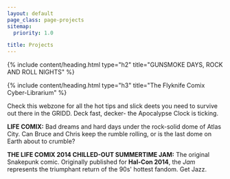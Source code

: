 ```yaml
---
layout: default
page_class: page-projects
sitemap:
  priority: 1.0

title: Projects
---
```



{% include content/heading.html type="h2" title="GUNSMOKE DAYS, ROCK AND ROLL NIGHTS" %}

{% include content/heading.html type="h3" title="The Flyknife Comix Cyber-Librarium" %}

Check this webzone for all the hot tips and slick deets you need to survive out there in the GRIDD. Deck fast, decker-
the Apocalypse Clock is ticking.

**LIFE COMIX:** Bad dreams and hard days under the rock-solid dome of Atlas City. Can Bruce and Chris keep the rumble rolling, or is the last dome on Earth about to crumble?

**THE LIFE COMIX 2014 CHILLED-OUT SUMMERTIME JAM:** The original Snakepunk comic. Originally published for **Hal-Con 2014**, the *Jam* represents the triumphant return of the 90s' hottest fandom. Get Jazz.
